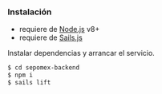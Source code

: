### Instalación

* requiere de [Node.js](https://nodejs.org/) v8+
* requiere de [Sails.js](https://sailsjs.com/get-started)

Instalar dependencias y arrancar el servicio.

```sh
$ cd sepomex-backend
$ npm i
$ sails lift
```
